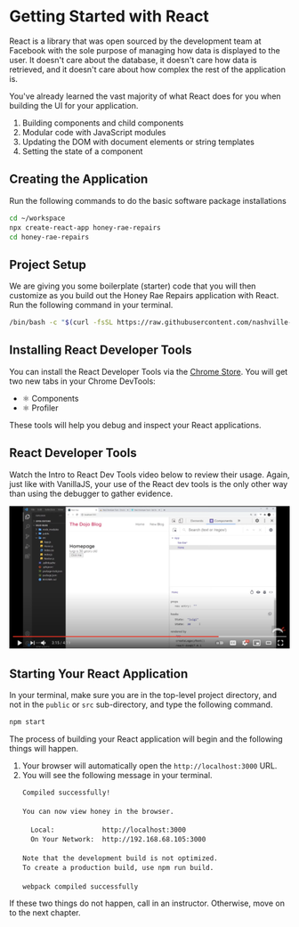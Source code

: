 # Getting Started with React

React is a library that was open sourced by the development team at Facebook with the sole purpose of managing how data is displayed to the user. It doesn't care about the database, it doesn't care how data is retrieved, and it doesn't care about how complex the rest of the application is.

You've already learned the vast majority of what React does for you when building the UI for your application.

1. Building components and child components
1. Modular code with JavaScript modules
1. Updating the DOM with document elements or string templates
1. Setting the state of a component

## Creating the Application

Run the following commands to do the basic software package installations

```sh
cd ~/workspace
npx create-react-app honey-rae-repairs
cd honey-rae-repairs
```
## Project Setup

We are giving you some boilerplate (starter) code that you will then customize as you build out the Honey Rae Repairs application with React. Run the following command in your terminal.

<!-- TODO: Change this link to cohort 66 branch -->

```sh
/bin/bash -c "$(curl -fsSL https://raw.githubusercontent.com/nashville-software-school/client-side-mastery/react-redesign/book-5-honey-rae-repairs/chapters/scripts/react-setup.sh)"
```
## Installing React Developer Tools

You can install the React Developer Tools via the [Chrome Store](https://chrome.google.com/webstore/detail/react-developer-tools/fmkadmapgofadopljbjfkapdkoienihi).
You will get two new tabs in your Chrome DevTools:

* ⚛️ Components
* ⚛️ Profiler

These tools will help you debug and inspect your React applications.

## React Developer Tools

Watch the Intro to React Dev Tools video below to review their usage. Again, just like with VanillaJS, your use of the React dev tools is the only other way than using the debugger to gather evidence.

[<img src="./images/react-dev-tools-video.png" />](https://www.youtube.com/watch?v=rb1GWqCJid4)


## Starting Your React Application

In your terminal, make sure you are in the top-level project directory, and not in the `public` or `src` sub-directory, and type the following command.

```sh
npm start
```

The process of building your React application will begin and the following things will happen.

1. Your browser will automatically open the `http://localhost:3000` URL.
1. You will see the following message in your terminal.
    ```sh
    Compiled successfully!

    You can now view honey in the browser.

      Local:            http://localhost:3000
      On Your Network:  http://192.168.68.105:3000

    Note that the development build is not optimized.
    To create a production build, use npm run build.

    webpack compiled successfully
    ```

If these two things do not happen, call in an instructor. Otherwise, move on to the next chapter.